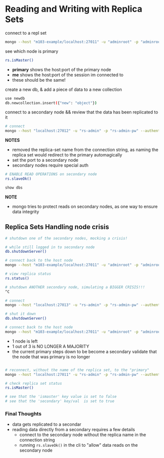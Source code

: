 # Reading and Writing with Replica Sets
connect to a repl set
```bash
mongo --host "m103-example/localhost:27011" -u "adminroot" -p "adminrootpw" --authenticationDatabase "admin"
```
see which node is primary
```bash
rs.isMaster()
```
- **primary** shows the host:port of the primary node
- **me** shows the host:port of the session im connected to
- these should be the same!

create a new db, & add a piece of data to a new collection
```bash
use newdb
db.newcollection.insert({"new": "object"})
```

connect to a secondary node && review that the data has been replicated to it 
```bash
# connect
mongo --host "localhost:27012" -u "rs-admin" -p "rs-admin-pw" --authenticationDatabase "admin"
```
**NOTES**
- removed the replica-set name from the connection string, as naming the replica set would redirect to the primary automagically
- set the port to a secondary node
- secondary nodes require special auth 
```bash
# ENABLE READ OPERATIONS on secondary node
rs.slaveOk()

show dbs

```
**NOTE**  
- mongo tries to protect reads on secondary nodes, as one way to ensure data integrity

## Replica Sets Handling node crisis
```bash
# shutdown one of the secondary nodes, mocking a crisis!

# while still logged in to secondary node
db.shutdownServer()

# connect back to the host node
mongo --host "m103-example/localhost:27011" -u "adminroot" -p "adminrootpw" --authenticationDatabase "admin"

# view replica status
rs.status()

# shutdown ANOTHER secondary node, simulating a BIGGER CRISIS!!!
^C

# connect
mongo --host "localhost:27013" -u "rs-admin" -p "rs-admin-pw" --authenticationDatabase "admin"

# shut it down
db.shutdownServer()

# connect back to the host node
mongo --host "m103-example/localhost:27011" -u "adminroot" -p "adminrootpw" --authenticationDatabase "admin"
```
- 1 node is left
- 1 out of 3 is NO LONGER A MAJORITY
- the current primary steps down to be become a secondary
validate that the node that was primary is no longer
```bash

# reconnect, without the name of the replica set, to the "primary"
mongo --host "localhost:27011" -u "rs-admin" -p "rs-admin-pw" --authenticationDatabase "admin"

# check replica set status
rs.isMaster()

# see that the 'ismaster' key value is set to false
# see that the 'secondary' key/val  is set to true
```

### Final Thoughts
- data gets replicated to a secondar
- reading data directly from a secondary requires a few details
  - connect to the secondary node without the replica name in the connection string
  - running `rs.slaveOk()` in the cli to "allow" data reads on the secondary node
